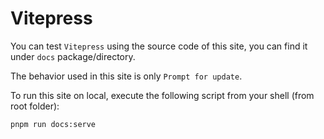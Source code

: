 # Vitepress

You can test `Vitepress` using the source code of this site, you can find it under `docs` package/directory.

The behavior used in this site is only `Prompt for update`.

To run this site on local, execute the following script from your shell (from root folder):
```shell
pnpm run docs:serve
```
